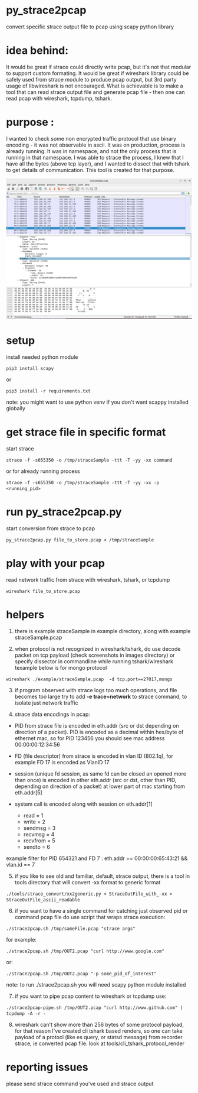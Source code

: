 # py_strace2pcap
convert specific strace output file to pcap using scapy python library

# idea behind:
It would be great if strace could directly write pcap, but it's not that modular to support custom formating.
It would be great if wireshark library could be safely used from strace module to produce pcap output, 
but 3rd party usage of libwireshark is not encouraged.
What is achievable is to make a tool that can read strace output file and generate pcap file - then one can read pcap with wireshark, tcpdump, tshark.

# purpose :
I wanted to check some non encrypted traffic protocol that use binary encoding - it was not observable in ascii. 
It was on production, process is already running. It was in namespace, and not the only process that is running in that namespace.
I was able to strace the process, I knew that I have all the bytes (above tcp layer), and I wanted
to dissect that with tshark to get details of communication. This tool is created for that purpose. 

![example wireshark](https://github.com/comboshreddies/py-strace2pcap/blob/main/images/mongo_find.png?raw=true)


# setup
install needed python module
```console
pip3 install scapy
```
or
```console
pip3 install -r requirements.txt
```

note: you might want to use python venv if you don't want scappy installed globally

# get strace file in specific format
start strace
```console
strace -f -s655350 -o /tmp/straceSample -ttt -T -yy -xx command
```
or for already running process
``` console
strace -f -s655350 -o /tmp/straceSample -ttt -T -yy -xx -p <running_pid>
```

# run py\_strace2pcap.py
start conversion from strace to pcap
```console
py_strace2pcap.py file_to_store.pcap < /tmp/straceSample
```

# play with your pcap
read network traffic from strace with wireshark, tshark, or tcpdump
```console
wireshark file_to_store.pcap
```

# helpers
1) there is example straceSample in example directory, along with example straceSample.pcap

2) when protocol is not recognized in wireshark/tshark, do use decode packet on tcp payload (check screenshots in images directory)
or specify dissector in commandline while running tshark/wireshark
texample below is for mongo protocol
```console
wireshark ./example/straceSample.pcap  -d tcp.port==27017,mongo 
```
3) if program observed with strace logs too much operations, and file becomes too large 
try to add **-e trace=network** to strace command, to isolate just network traffic

4) strace data encodings in pcap:

* PID from strace file is encoded in eth.addr (src or dst depending on direction of a packet). PID is encoded as a decimal within hex/byte of ethernet mac, so for PID 123456 you should see mac address 00:00:00:12:34:56

* FD (file descriptor) from strace is encoded in vlan ID (802.1q), for example FD 17 is encoded as VlanID 17

* session (unique fd session, as same fd can be closed an opened more than once) is encoded in other eth.addr (src or dst, other than PID, depending on direction of a packet) at lower part of mac starting from eth.addr[5]

* system call is encoded along with session on eth.addr[1]
   * read = 1
   * write = 2
   * sendmsg = 3
   * recvmsg = 4
   * recvfrom = 5
   * sendto = 6

example filter for PID 654321 and FD 7 : eth.addr == 00:00:00:65:43:21 && vlan.id == 7

5) if you like to see old and familiar, default, strace output, there is a tool in tools directory that will convert -xx format to generic format
``` console
./tools/strace_convert/xx2generic.py < StraceOutFile_with_-xx > StraceOutFile_ascii_readable
```

6) if you want to have a single command for catching just observed pid or command pcap file do use script that wraps strace execution:
``` console
./strace2pcap.sh /tmp/sameFile.pcap "strace args"
```
for example:
``` console
./strace2pcap.sh /tmp/OUT2.pcap "curl http://www.google.com"
```
or:
``` console
./strace2pcap.sh /tmp/OUT2.pcap "-p some_pid_of_interest"
```
note: to run ./strace2pcap.sh you will need scapy python module installed

7) if you want to pipe pcap content to wireshark or tcpdump use:
``` console
./strace2pcap-pipe.sh /tmp/OUT2.pcap "curl http://www.github.com" | tcpdump -A -r -
```

8) wireshark can't show more than 256 bytes of some protocol payload, for that reason I've created cli tshark based renders, so one can take payload of a protocl (like es query, or statsd message) from recorder strace, ie converted pcap file. look at tools/cli_tshark_protocol_render

# reporting issues
please send strace command you've used and strace output

